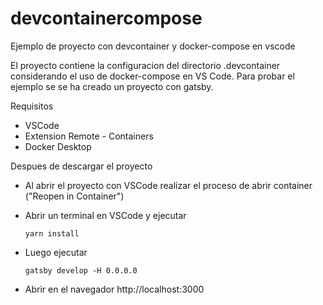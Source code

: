 # devcontainercompose
Ejemplo de proyecto con devcontainer y docker-compose en vscode

El proyecto contiene la configuracion del directorio .devcontainer considerando el uso de docker-compose en VS Code. Para probar el ejemplo se se ha creado un proyecto con gatsby.

Requisitos

- VSCode
- Extension Remote - Containers
- Docker Desktop

Despues de descargar el proyecto

- Al abrir el proyecto con VSCode realizar el proceso de abrir container ("Reopen in Container")

- Abrir un terminal en VSCode y ejecutar 

  ```
  yarn install
  ```

  

- Luego ejecutar 

  ```
  gatsby develop -H 0.0.0.0
  ```

  

- Abrir en el navegador http://localhost:3000

